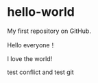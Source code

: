 # hello-world
My first repository on GitHub.

Hello everyone！

I love the world!

test conflict and test git